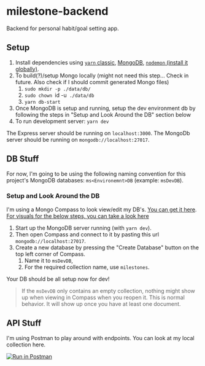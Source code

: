 # milestone-backend

Backend for personal habit/goal setting app.

## Setup

1. Install dependencies using [`yarn` classic](https://classic.yarnpkg.com/lang/en/), [MongoDB](https://docs.mongodb.com/manual/administration/install-community/), [`nodemon` (install it globally)](https://www.npmjs.com/package/nodemon).
1. To build(?)/setup Mongo locally (might not need this step... Check in future. Also check if I should commit generated Mongo files)
   1. `sudo mkdir -p ./data/db/`
   1. `sudo chown `id -u` ./data/db`
   1. `yarn db-start`
1. Once MongoDB is setup and running, setup the dev environment db by following the steps in "Setup and Look Around the DB" section below
1. To run development server: `yarn dev`

The Express server should be running on `localhost:3000`.
The MongoDb server should be running on `mongodb://localhost:27017`.

## DB Stuff

For now, I'm going to be using the following naming convention for this project's MongoDB databases: `ms<Environemnt>DB` (example: `msDevDB`).

### Setup and Look Around the DB

I'm using a Mongo Compass to look view/edit my DB's. [You can get it here](https://docs.mongodb.com/compass/master/install). [For visuals for the below steps, you can take a look here](https://www.mongodb.com/basics/create-database#creating-with-compass)

1. Start up the MongoDB server running (with `yarn dev`).
1. Then open Compass and connect to it by pasting this url `mongodb://localhost:27017`.
1. Create a new database by pressing the "Create Database" button on the top left corner of Compass.
   1. Name it to `msDevDB`,
   1. For the required collection name, use `milestones`.

Your DB should be all setup now for dev!

> If the `msDevDB` only contains an empty collection, nothing might show up when viewing in Compass when you reopen it. This is normal behavior. It will show up once you have at least one document.

## API Stuff

I'm using Postman to play around with endpoints. You can look at my local collection here.

[![Run in Postman](https://run.pstmn.io/button.svg)](https://app.getpostman.com/run-collection/e18675b2bafae3b5e536)
